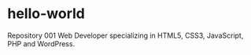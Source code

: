 # hello-world
Repository 001
Web Developer specializing in HTML5, CSS3, JavaScript, PHP and WordPress.
